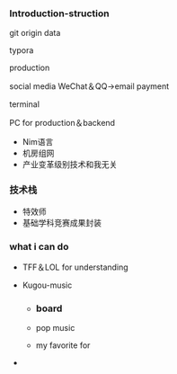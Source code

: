 ### Introduction-struction

git origin data

typora

production

social media WeChat＆QQ->email payment 

terminal

PC for production＆backend

- Nim语言
- 机房组网
- 产业变革级别技术和我无关

### 技术栈

- 特效师
- 基础学科竞赛成果封装



### what i can do

- TFF＆LOL for understanding

- Kugou-music 

  - ### board

  - pop music

  - my favorite for

- 